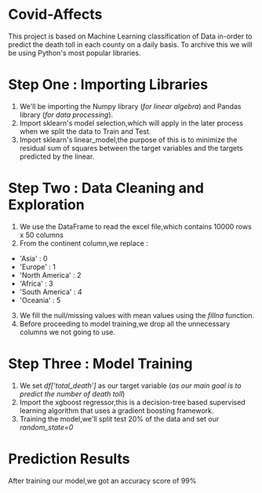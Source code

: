 # Covid-Affects
This project is based on Machine Learning classification of Data in-order to predict the death toll in each county on a daily basis.
To archive this we will be using Python's most popular libraries.
# Step One : Importing Libraries
1. We'll be importing the Numpy library (*for linear algebra*) and Pandas library (*for data processing*).
2. Import sklearn's model selection,which will apply in the later process when we split the data to Train and Test.
3. Import sklearn's linear_model,the purpose of this is to minimize the residual sum of squares between the target variables and the targets predicted by the linear.
# Step Two : Data Cleaning and Exploration
1. We use the DataFrame to read the excel file,which contains 10000 rows x 50 columns
2. From the continent column,we replace : 
- 'Asia' : 0
- 'Europe' : 1
- 'North America' : 2
- 'Africa' : 3
- 'South America' : 4 
- 'Oceania' : 5
3. We fill the null/missing values with mean values using the *fillna* function.
4. Before proceeding to model training,we drop all the unnecessary columns we not going to use.
# Step Three : Model Training
1. We set *df['total_death']* as our target variable (*as our main goal is to predict the number of death toll*)
2. Import the xgboost regressor,this is a decision-tree based supervised learning algorithm that uses a gradient boosting framework.
3. Training the model,we'll split test 20% of the data and set our *random_state=0*

# Prediction Results
After training our model,we got an accuracy score of 99% 

